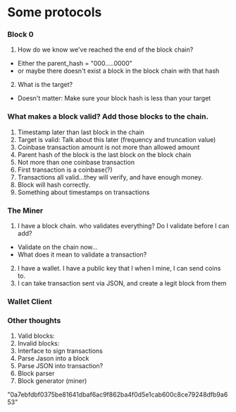 # Some protocols

### Block 0
1. How do we know we've reached the end of the block chain?
  * Either the parent_hash = "000.....0000"
  * or maybe there doesn't exist a block in the block chain with that hash

2. What is the target?
  * Doesn't matter: Make sure your block hash is less than your target

### What makes a block valid? Add those blocks to the chain.
1. Timestamp later than last block in the chain
2. Target is valid: Talk about this later (frequency and truncation value)
3. Coinbase transaction amount is not more than allowed amount
4. Parent hash of the block is the last block on the block chain
5. Not more than one coinbase transaction
6. First transaction is a coinbase(?)
7. Transactions all valid...they will verify, and have enough money.
8. Block will hash correctly.
9. Something about timestamps on transactions

### The Miner
1. I have a block chain. who validates everything? Do I validate before I can add?
* Validate on the chain now...
* What does it mean to validate a transaction?
2. I have a wallet. I have a public key that I when I mine, I can send coins to.
3. I can take transaction sent via JSON, and create a legit block from them

### Wallet Client


### Other thoughts
1. Valid blocks:
2. Invalid blocks:
3. Interface to sign transactions
4. Parse Jason into a block
5. Parse JSON into transaction?
6. Block parser
7. Block generator (miner)

"0a7ebfdbf0375be81641dbaf6ac9f862ba4f0d5e1cab600c8ce79248dfb9a653"
